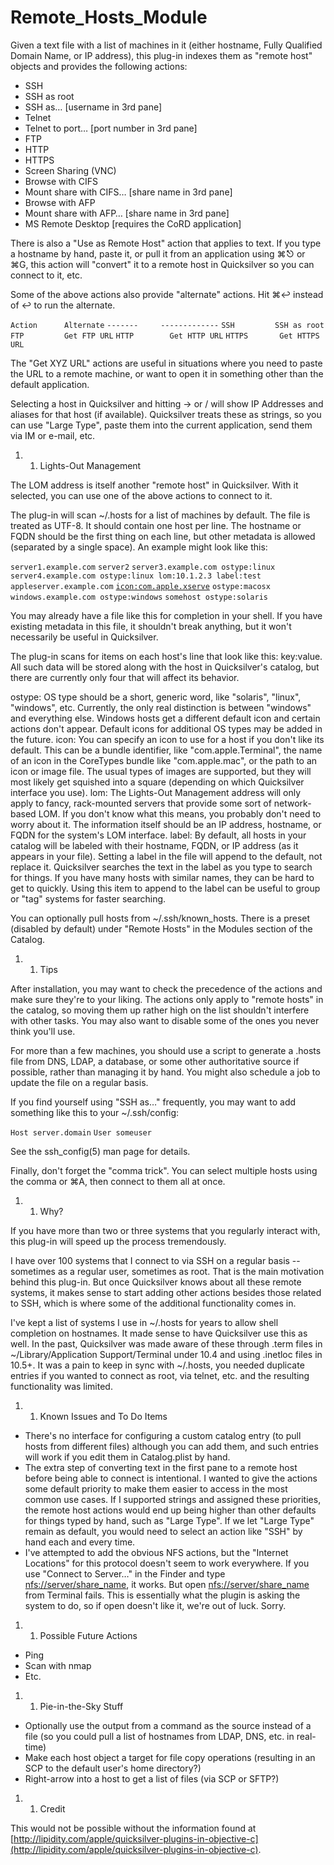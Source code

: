 # Remote\_Hosts\_Module

Given a text file with a list of machines in it (either hostname, Fully Qualified Domain Name, or IP address), this plug-in indexes them as "remote host" objects and provides the following actions:

* SSH
* SSH as root
* SSH as… \[username in 3rd pane]
* Telnet
* Telnet to port… \[port number in 3rd pane]
* FTP
* HTTP
* HTTPS
* Screen Sharing (VNC)
* Browse with CIFS
* Mount share with CIFS… \[share name in 3rd pane]
* Browse with AFP
* Mount share with AFP… \[share name in 3rd pane]
* MS Remote Desktop \[requires the CoRD application]

There is also a "Use as Remote Host" action that applies to text. If you type a hostname by hand, paste it, or pull it from an application using ⌘⎋ or ⌘G, this action will "convert" it to a remote host in Quicksilver so you can connect to it, etc.

Some of the above actions also provide "alternate" actions. Hit ⌘↩ instead of ↩ to run the alternate.

`Action      Alternate` `-------     -------------` `SSH         SSH as root` `FTP         Get FTP URL` `HTTP        Get HTTP URL` `HTTPS       Get HTTPS URL`

The "Get XYZ URL" actions are useful in situations where you need to paste the URL to a remote machine, or want to open it in something other than the default application.

Selecting a host in Quicksilver and hitting → or / will show IP Addresses and aliases for that host (if available). Quicksilver treats these as strings, so you can use "Large Type", paste them into the current application, send them via IM or e-mail, etc.

1.
   1. Lights-Out Management

The LOM address is itself another "remote host" in Quicksilver. With it selected, you can use one of the above actions to connect to it.

The plug-in will scan \~/.hosts for a list of machines by default. The file is treated as UTF-8. It should contain one host per line. The hostname or FQDN should be the first thing on each line, but other metadata is allowed (separated by a single space). An example might look like this:

`server1.example.com` `server2` `server3.example.com ostype:linux` `server4.example.com ostype:linux lom:10.1.2.3 label:test` `appleserver.example.com` [`icon:com.apple.xserve`](icon:com.apple.xserve) `ostype:macosx` `windows.example.com ostype:windows` `somehost ostype:solaris`

You may already have a file like this for completion in your shell. If you have existing metadata in this file, it shouldn't break anything, but it won't necessarily be useful in Quicksilver.

The plug-in scans for items on each host's line that look like this: key:value. All such data will be stored along with the host in Quicksilver's catalog, but there are currently only four that will affect its behavior.

ostype: OS type should be a short, generic word, like "solaris", "linux", "windows", etc. Currently, the only real distinction is between "windows" and everything else. Windows hosts get a different default icon and certain actions don't appear. Default icons for additional OS types may be added in the future. icon: You can specify an icon to use for a host if you don't like its default. This can be a bundle identifier, like "com.apple.Terminal", the name of an icon in the CoreTypes bundle like "com.apple.mac", or the path to an icon or image file. The usual types of images are supported, but they will most likely get squished into a square (depending on which Quicksilver interface you use). lom: The Lights-Out Management address will only apply to fancy, rack-mounted servers that provide some sort of network-based LOM. If you don't know what this means, you probably don't need to worry about it. The information itself should be an IP address, hostname, or FQDN for the system's LOM interface. label: By default, all hosts in your catalog will be labeled with their hostname, FQDN, or IP address (as it appears in your file). Setting a label in the file will append to the default, not replace it. Quicksilver searches the text in the label as you type to search for things. If you have many hosts with similar names, they can be hard to get to quickly. Using this item to append to the label can be useful to group or "tag" systems for faster searching.

You can optionally pull hosts from \~/.ssh/known\_hosts. There is a preset (disabled by default) under "Remote Hosts" in the Modules section of the Catalog.

1.
   1. Tips

After installation, you may want to check the precedence of the actions and make sure they're to your liking. The actions only apply to "remote hosts" in the catalog, so moving them up rather high on the list shouldn't interfere with other tasks. You may also want to disable some of the ones you never think you'll use.

For more than a few machines, you should use a script to generate a .hosts file from DNS, LDAP, a database, or some other authoritative source if possible, rather than managing it by hand. You might also schedule a job to update the file on a regular basis.

If you find yourself using "SSH as…" frequently, you may want to add something like this to your \~/.ssh/config:

`Host server.domain` `User someuser`

See the ssh\_config(5) man page for details.

Finally, don't forget the "comma trick". You can select multiple hosts using the comma or ⌘A, then connect to them all at once.

1.
   1. Why?

If you have more than two or three systems that you regularly interact with, this plug-in will speed up the process tremendously.

I have over 100 systems that I connect to via SSH on a regular basis -- sometimes as a regular user, sometimes as root. That is the main motivation behind this plug-in. But once Quicksilver knows about all these remote systems, it makes sense to start adding other actions besides those related to SSH, which is where some of the additional functionality comes in.

I've kept a list of systems I use in \~/.hosts for years to allow shell completion on hostnames. It made sense to have Quicksilver use this as well. In the past, Quicksilver was made aware of these through .term files in \~/Library/Application Support/Terminal under 10.4 and using .inetloc files in 10.5+. It was a pain to keep in sync with \~/.hosts, you needed duplicate entries if you wanted to connect as root, via telnet, etc. and the resulting functionality was limited.

1.
   1. Known Issues and To Do Items

* There's no interface for configuring a custom catalog entry (to pull hosts from different files) although you can add them, and such entries will work if you edit them in Catalog.plist by hand.
* The extra step of converting text in the first pane to a remote host before being able to connect is intentional. I wanted to give the actions some default priority to make them easier to access in the most common use cases. If I supported strings and assigned these priorities, the remote host actions would end up being higher than other defaults for things typed by hand, such as "Large Type". If we let "Large Type" remain as default, you would need to select an action like "SSH" by hand each and every time.
* I've attempted to add the obvious NFS actions, but the "Internet Locations" for this protocol doesn't seem to work everywhere. If you use "Connect to Server…" in the Finder and type [nfs://server/share\_name](nfs://server/share\_name), it works. But open [nfs://server/share\_name](nfs://server/share\_name) from Terminal fails. This is essentially what the plugin is asking the system to do, so if open doesn't like it, we're out of luck. Sorry.

1.
   1. Possible Future Actions

* Ping
* Scan with nmap
* Etc.

1.
   1. Pie-in-the-Sky Stuff

* Optionally use the output from a command as the source instead of a file (so you could pull a list of hostnames from LDAP, DNS, etc. in real-time)
* Make each host object a target for file copy operations (resulting in an SCP to the default user's home directory?)
* Right-arrow into a host to get a list of files (via SCP or SFTP?)

1.
   1. Credit

This would not be possible without the information found at [http://lipidity.com/apple/quicksilver-plugins-in-objective-c](http://lipidity.com/apple/quicksilver-plugins-in-objective-c).
